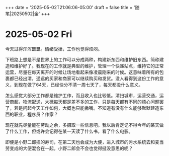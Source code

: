 +++
date = '2025-05-02T21:06:06-05:00'
draft = false
title = '随笔|20250502|金'
+++

# 2025-05-02 Fri  

今天过得浑浑噩噩。情绪受挫，工作也觉得烦闷。  

下班路上想是不是世界上的工作可以分成两种，构建新东西和维护旧东西。简称建造和维护好了。我现在的工作就是典型的维护，管理一个快递站点，维持它的正常运营，尽量在每天离开的时候让场地看起来像凌晨刚来的时候。这意味着所有的包裹都已经出清，遥远的买家和商家可以继续购买和发货。没人看得到这份工作的意义，到现在做了64天，已经快分不清一周七天了，每天都没什么意义。  

怎么感觉大部分工作都是维护工作，而且收入也比较低。清扫城市，运营交通，运营商超，物流配送，大概每天都是差不多的工作，只是每天都有不同的烦心问题罢了，若是问起今天工作如何，大概也只能撇嘴。不知道有没有什么能够默默建造东西的职业，程序员？作家？  

现在就先尽量能在劳动之余，多摄取一些信息吧。我以后肯定记不得今年的某天做了什么工作，但或许会记得在某一天读了什么书，看了什么电影。

即便是小野二郎捏的寿司，在第二天也会成为大便，进入城市的污水系统去和麦当劳变成的大便混合在一起。小野二郎会不会也觉得挺没意思的呢？